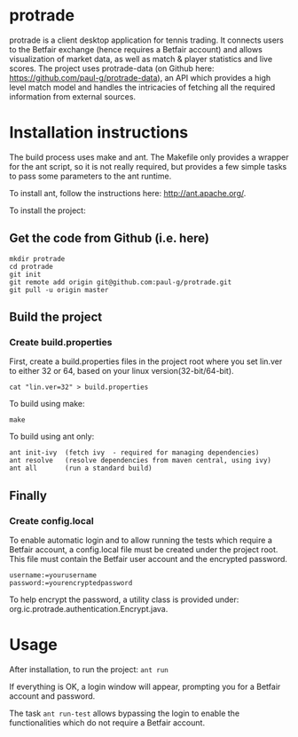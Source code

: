 protrade
=========

protrade is a client desktop application for tennis trading.
It connects users to the Betfair exchange (hence requires a Betfair account) and allows visualization of market data, as well as match & player statistics and live scores.
The project uses protrade-data (on Github here: https://github.com/paul-g/protrade-data), an API which provides a high level match model and handles the intricacies of fetching all the required information from external sources.


# Installation instructions

The build process uses make and ant.
The Makefile only provides a wrapper for the ant script, so it is not really required, but provides a few simple tasks to pass some parameters to the ant runtime.

To install ant, follow the instructions here: http://ant.apache.org/.

To install the project:

## Get the code from Github (i.e. here)

```
mkdir protrade
cd protrade
git init
git remote add origin git@github.com:paul-g/protrade.git
git pull -u origin master
```
## Build the project

### Create build.properties
First, create a build.properties files in the project root where you set lin.ver to either 32 or 64, based on your linux version(32-bit/64-bit).

```
cat "lin.ver=32" > build.properties
```

To build using make:

```
make
```

To build using ant only:

```
ant init-ivy  (fetch ivy  - required for managing dependencies)
ant resolve   (resolve dependencies from maven central, using ivy)
ant all       (run a standard build)
```


## Finally



### Create config.local

To enable automatic login and to allow running the tests which require a Betfair account, a config.local file must be created under the project root. This file must contain the Betfair user account and the encrypted password.


```
username:=yourusername
password:=yourencryptedpassword
```

To help encrypt the password, a utility class is provided under:  org.ic.protrade.authentication.Encrypt.java.

# Usage

After installation, to run the project: `ant run` 

If everything is OK, a login window will appear, prompting you for a Betfair account and password.

The task `ant run-test` allows bypassing the login to enable the functionalities which do not require a Betfair account.